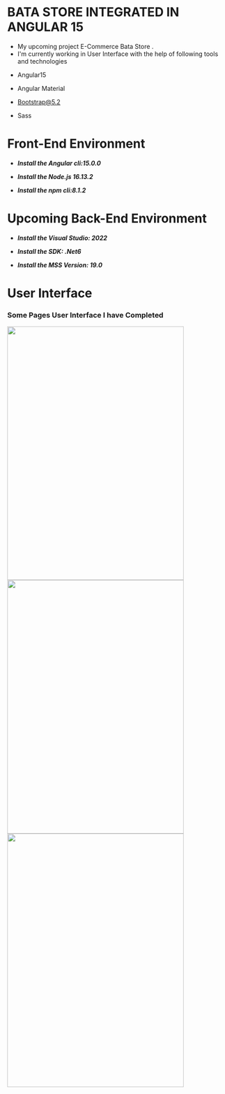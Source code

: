# BATA STORE INTEGRATED IN ANGULAR 15
* My upcoming project E-Commerce Bata Store .
* I'm currently working in User Interface with the help of following tools and technologies
+ Angular15
- Angular Material
+ Bootstrap@5.2
- Sass
# Front-End Environment
+ ***Install the Angular cli:15.0.0***
- ***Install the Node.js 16.13.2***
+ ***Install the npm cli:8.1.2***

# Upcoming Back-End Environment
+ ***Install the Visual Studio: 2022***
- ***Install the SDK: .Net6***
+ ***Install the MSS Version: 19.0***

# User Interface
### Some Pages User Interface I have Completed
<a href="https://user-images.githubusercontent.com/92297443/205368435-56195dc7-104e-48ce-b793-f6ff560e4298.png" width="1000px"><img src="https://user-images.githubusercontent.com/92297443/205368435-56195dc7-104e-48ce-b793-f6ff560e4298.png"  align="left" height="580px" width="405px" ></a>
<a href="url"><img src="https://user-images.githubusercontent.com/92297443/205368577-2c923f97-992a-49b9-8f1e-a4c212f64d71.png"  align="left" height="580px" width="405px" ></a>
<br/> <br/>
<a href="url"><img src="https://user-images.githubusercontent.com/92297443/205368949-c5e3faad-5e68-4cee-8479-9f08dd1b1902.png"  align="left" height="580px" width="405px" ></a>
